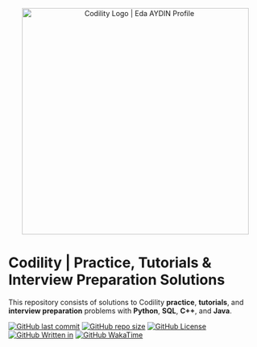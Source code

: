 <p align="center">
    <a href="https://leetcode.com/edaaydinea/">
        <img alt="Codility Logo | Eda AYDIN Profile" src="https://image.status.io/xQiaPvJHaGnp.png", width = 450 >
    </a>
</p>

# Codility | Practice, Tutorials & Interview Preparation Solutions

This repository consists of solutions to Codility **practice**, **tutorials**, and **interview preparation** problems with **Python**, **SQL**, **C++**, and **Java**. 

[![GitHub last commit](https://img.shields.io/github/last-commit/edaaydinea/Codility)](https://github.com/edaaydinea/Codility/commits/master)
[![GitHub repo size](https://img.shields.io/github/repo-size/edaaydinea/Codility)](https://github.com/edaaydinea/Codility/archive/master.zip)
[![GitHub License](https://img.shields.io:/github/license/edaaydinea/Codility)](https://img.shields.io:/github/license/edaaydinea/Codility)
[![GitHub Written in](https://img.shields.io/badge/Written%20in%20-Python%2C%20Java%2C%20C%2B%2B%2C%20SQL-blue)](https://img.shields.io/badge/Written%20in%20-Python%2C%20Java%2C%20C%2B%2B%2C%20MYSQL-blue)
[![GitHub WakaTime](https://wakatime.com/badge/github/edaaydinea/Codility.svg)](https://wakatime.com/badge/github/edaaydinea/Codility.svg)
